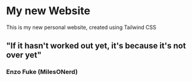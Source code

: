 # My new Website

This is my new personal website, created using Tailwind CSS

## "If it hasn't worked out yet, it's because it's not over yet"

### Enzo Fuke (MilesONerd)